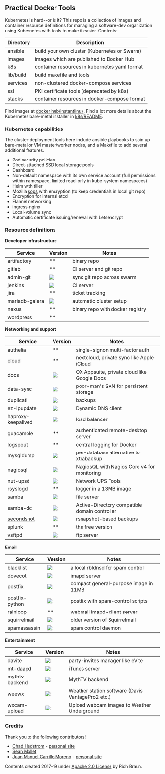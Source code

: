 ## Practical Docker Tools

Kubernetes is hard--or is it? This repo is a collection of images and
container resource definitions for managing a software-dev
organization using Kubernetes with tools to make it easier. Contents:

| Directory | Description |
| --------- | ----------- |
| ansible | build your own cluster (Kubernetes or Swarm) |
| images | images which are published to Docker Hub |
| k8s | container resources in kubernetes yaml format |
| lib/build | build makefile and tools |
| services | non-clustered docker-compose services |
| ssl | PKI certificate tools (deprecated by k8s) |
| stacks | container resources in docker-compose format |

Find images at [docker hub/instantlinux](https://hub.docker.com/r/instantlinux/).
Find a lot more details about the Kubernetes bare-metal installer in [k8s/README](k8s/README.md).

### Kubernetes capabilities

The cluster-deployment tools here include ansible playbooks to spin up bare-metal or VM master/worker nodes, and a Makefile to add several additional features.

* Pod security policies
* Direct-attached SSD local storage pools
* Dashboard
* Non-default namespace with its own service account (full permissions
  within namespace, limited read-only in kube-system namespaces)
* Helm with tiller
* Mozilla [sops](https://github.com/mozilla/sops/blob/master/README.rst) with encryption (to keep credentials in local git repo)
* Encryption for internal etcd
* Flannel networking
* ingress-nginx
* Local-volume sync
* Automatic certificate issuing/renewal with Letsencrypt

### Resource definitions

**Developer infrastructure**

| Service | Version | Notes |
| --- | --- | --- |
| artifactory | ** | binary repo |
| gitlab | ** | CI server and git repo |
| admin-git | [![](https://images.microbadger.com/badges/version/instantlinux/git-pull.svg)](https://microbadger.com/images/instantlinux/git-pull "Version badge") | sync git repo across swarm |
| jenkins | [![](https://images.microbadger.com/badges/version/instantlinux/jenkins-master.svg)](https://microbadger.com/images/instantlinux/jenkins-master "Version badge") | CI server |
| jira | ** | ticket tracking |
| mariadb-galera | [![](https://images.microbadger.com/badges/version/instantlinux/mariadb-galera.svg)](https://microbadger.com/images/instantlinux/mariadb-galera "Version badge") | automatic cluster setup|
| nexus | ** | binary repo with docker registry |
| wordpress | ** | |

**Networking and support**

| Service | Version | Notes |
| --- | --- | --- |
| authelia | ** | single-signon multi-factor auth |
| cloud | ** | nextcloud, private sync like Apple iCloud |
| docs | [![](https://images.microbadger.com/badges/version/instantlinux/open-xchange-appsuite.svg)](https://microbadger.com/images/instantlinux/open-xchange-appsuite "Version badge") | OX Appsuite, private cloud like Google Docs |
| data-sync | [![](https://images.microbadger.com/badges/version/instantlinux/data-sync.svg)](https://microbadger.com/images/instantlinux/data-sync "Version badge") | poor-man's SAN for persistent storage |
| duplicati | [![](https://images.microbadger.com/badges/version/instantlinux/duplicati.svg)](https://microbadger.com/images/instantlinux/duplicati "Version badge") | backups |
| ez-ipupdate | [![](https://images.microbadger.com/badges/version/instantlinux/ez-ipupdate.svg)](https://microbadger.com/images/instantlinux/ez-ipupdate "Version badge") | Dynamic DNS client |
| haproxy-keepalived | [![](https://images.microbadger.com/badges/version/instantlinux/haproxy-keepalived.svg)](https://microbadger.com/images/instantlinux/haproxy-keepalived "Version badge") | load balancer |
| guacamole | ** | authenticated remote-desktop server |
| logspout | ** | central logging for Docker |
| mysqldump | [![](https://images.microbadger.com/badges/version/instantlinux/mysqldump.svg)](https://microbadger.com/images/instantlinux/mysqldump "Version badge") | per-database alternative to xtrabackup |
| nagiosql | [![](https://images.microbadger.com/badges/version/instantlinux/nagiosql.svg)](https://microbadger.com/images/instantlinux/nagiosql "Version badge") | NagiosQL with Nagios Core v4 for monitoring |
| nut-upsd | [![](https://images.microbadger.com/badges/version/instantlinux/nut-upsd.svg)](https://microbadger.com/images/instantlinux/nut-upsd "Version badge") | Network UPS Tools |
| rsyslogd | ** | logger in a 13MB image |
| samba | [![](https://images.microbadger.com/badges/version/instantlinux/samba.svg)](https://microbadger.com/images/instantlinux/samba "Version badge") | file server |
| samba-dc | [![](https://images.microbadger.com/badges/version/instantlinux/samba-dc.svg)](https://microbadger.com/images/instantlinux/samba-dc "Version badge") | Active-Directory compatible domain controller |
| [secondshot](https://github.com/instantlinux/secondshot) | [![](https://images.microbadger.com/badges/version/instantlinux/secondshot.svg)](https://microbadger.com/images/instantlinux/secondshot "Version badge") | rsnapshot-based backups |
| splunk | ** | the free version |
| vsftpd | [![](https://images.microbadger.com/badges/version/instantlinux/vsftpd.svg)](https://microbadger.com/images/instantlinux/vsftpd "Version badge") | ftp server |

**Email**

| Service | Version | Notes |
| --- | --- | --- |
| blacklist | [![](https://images.microbadger.com/badges/version/instantlinux/blacklist.svg)](https://microbadger.com/images/instantlinux/blacklist "Version badge") | a local rbldnsd for spam control |
| dovecot | [![](https://images.microbadger.com/badges/version/instantlinux/dovecot.svg)](https://microbadger.com/images/instantlinux/dovecot "Version badge") | imapd server |
| postfix | [![](https://images.microbadger.com/badges/version/instantlinux/postfix.svg)](https://microbadger.com/images/instantlinux/postfix "Version badge") | compact general-purpose image in 11MB |
| postfix-python | [![](https://images.microbadger.com/badges/version/instantlinux/postfix-python.svg)](https://microbadger.com/images/instantlinux/postfix-python "Version badge") | postfix with spam-control scripts |
| rainloop | ** | webmail imapd-client server |
| squirrelmail | [![](https://images.microbadger.com/badges/version/instantlinux/squirrelmail.svg)](https://microbadger.com/images/instantlinux/squirrelmail "Version badge") | older version of Squirrelmail |
| spamassassin | [![](https://images.microbadger.com/badges/version/instantlinux/spamassassin.svg)](https://microbadger.com/images/instantlinux/spamassassin "Version badge") | spam control daemon |

**Entertainment**

| Service | Version | Notes |
| --- | --- | --- |
| davite | [![](https://images.microbadger.com/badges/version/instantlinux/davite.svg)](https://microbadger.com/images/instantlinux/davite "Version badge") | party-invites manager like eVite |
| mt-daapd | [![](https://images.microbadger.com/badges/version/instantlinux/mt-daapd.svg)](https://microbadger.com/images/instantlinux/mt-daapd "Version badge") | iTunes server |
| mythtv-backend | [![](https://images.microbadger.com/badges/version/instantlinux/mythtv-backend.svg)](https://microbadger.com/images/instantlinux/mythtv-backend "Version badge") | MythTV backend |
| weewx | [![](https://images.microbadger.com/badges/version/instantlinux/weewx.svg)](https://microbadger.com/images/instantlinux/weewx "Version badge") | Weather station software (Davis VantagePro2 etc.) |
| wxcam-upload | [![](https://images.microbadger.com/badges/version/instantlinux/wxcam-upload.svg)](https://microbadger.com/images/instantlinux/wxcam-upload "Version badge") | Upload webcam images to Weather Underground |

### Credits

Thank you to the following contributors!

* [Chad Hedstrom](https://github.com/Hadlock) - [personal site](http://nearlydeaf.com/)
* [Sean Mollet](https://github.com/SeanMollet)
* [Juan Manuel Carrillo Moreno](https://github.com/inetshell) - [personal site](https://wiki.inetshell.mx/)
 
Contents created 2017-19 under [Apache 2.0 License](https://www.apache.org/licenses/LICENSE-2.0) by Rich Braun.

